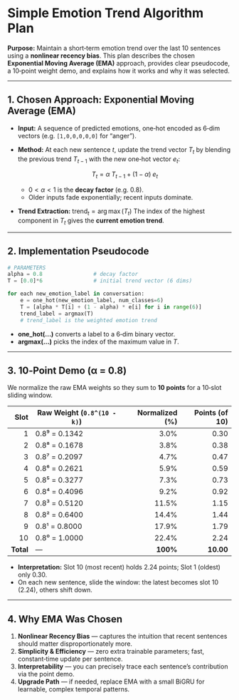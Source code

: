 # Simple Emotion Trend Algorithm Plan

**Purpose:**
Maintain a short‐term emotion trend over the last 10 sentences using a **nonlinear recency bias**. This plan describes the chosen **Exponential Moving Average (EMA)** approach, provides clear pseudocode, a 10‐point weight demo, and explains how it works and why it was selected.

---

## 1. Chosen Approach: Exponential Moving Average (EMA)

* **Input:** A sequence of predicted emotions, one‐hot encoded as 6‐dim vectors (e.g. `[1,0,0,0,0,0]` for “anger”).
* **Method:** At each new sentence $t$, update the trend vector $T_t$ by blending the previous trend $T_{t-1}$ with the new one‐hot vector $e_t$:

  $$
  T_t = \alpha \;T_{t-1} \;+\; (1-\alpha)\;e_t
  $$

  * $0 < \alpha < 1$ is the **decay factor** (e.g. 0.8).
  * Older inputs fade exponentially; recent inputs dominate.
* **Trend Extraction:**
  $\text{trend}_t = \operatorname{arg\,max}(T_t)$
  The index of the highest component in $T_t$ gives the **current emotion trend**.

---

## 2. Implementation Pseudocode

```python
# PARAMETERS
alpha = 0.8                # decay factor
T = [0.0]*6                # initial trend vector (6 dims)

for each new_emotion_label in conversation:
    e = one_hot(new_emotion_label, num_classes=6)
    T = [alpha * T[i] + (1 - alpha) * e[i] for i in range(6)]
    trend_label = argmax(T)
    # trend_label is the weighted emotion trend
```

* **one\_hot(...)** converts a label to a 6‐dim binary vector.
* **argmax(...)** picks the index of the maximum value in $T$.

---

## 3. 10‐Point Demo (α = 0.8)

We normalize the raw EMA weights so they sum to **10 points** for a 10‐slot sliding window.

|            Slot | Raw Weight (`0.8^(10 - k)`) | Normalized (%) |  Points (of 10) |
| --------------: | ----------------------------- | -------------: | --------------: |
|               1 | 0.8⁹ = 0.1342                |           3.0% |            0.30 |
|               2 | 0.8⁸ = 0.1678                |           3.8% |            0.38 |
|               3 | 0.8⁷ = 0.2097                |           4.7% |            0.47 |
|               4 | 0.8⁶ = 0.2621                |           5.9% |            0.59 |
|               5 | 0.8⁵ = 0.3277                |           7.3% |            0.73 |
|               6 | 0.8⁴ = 0.4096                |           9.2% |            0.92 |
|               7 | 0.8³ = 0.5120                |          11.5% |            1.15 |
|               8 | 0.8² = 0.6400                |          14.4% |            1.44 |
|               9 | 0.8¹ = 0.8000                |          17.9% |            1.79 |
|              10 | 0.8⁰ = 1.0000                |          22.4% |            2.24 |
| **Total** | —                            | **100%** | **10.00** |

* **Interpretation:** Slot 10 (most recent) holds 2.24 points; Slot 1 (oldest) only 0.30.
* On each new sentence, slide the window: the latest becomes slot 10 (2.24), others shift down.

---

## 4. Why EMA Was Chosen

1. **Nonlinear Recency Bias** — captures the intuition that recent sentences should matter disproportionately more.
2. **Simplicity & Efficiency** — zero extra trainable parameters; fast, constant‐time update per sentence.
3. **Interpretability** — you can precisely trace each sentence’s contribution via the point demo.
4. **Upgrade Path** — if needed, replace EMA with a small BiGRU for learnable, complex temporal patterns.
